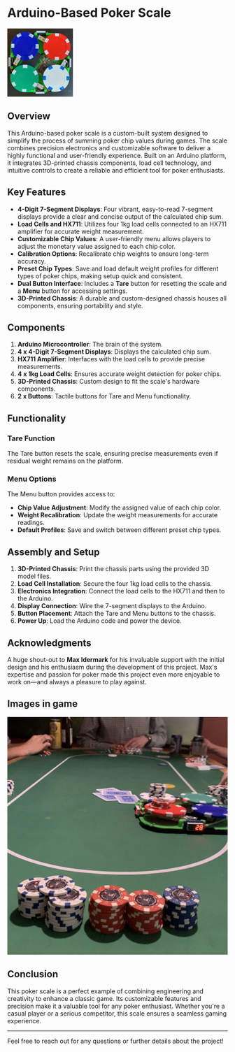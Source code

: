 # Arduino-Based Poker Scale

<img src="poker_scale_overview.JPG" alt="Poker Scale Overview" width="150"/>

## Overview
This Arduino-based poker scale is a custom-built system designed to simplify the process of summing poker chip values during games. The scale combines precision electronics and customizable software to deliver a highly functional and user-friendly experience. Built on an Arduino platform, it integrates 3D-printed chassis components, load cell technology, and intuitive controls to create a reliable and efficient tool for poker enthusiasts.



## Key Features
- **4-Digit 7-Segment Displays**: Four vibrant, easy-to-read 7-segment displays provide a clear and concise output of the calculated chip sum.
- **Load Cells and HX711**: Utilizes four 1kg load cells connected to an HX711 amplifier for accurate weight measurement.
- **Customizable Chip Values**: A user-friendly menu allows players to adjust the monetary value assigned to each chip color.
- **Calibration Options**: Recalibrate chip weights to ensure long-term accuracy.
- **Preset Chip Types**: Save and load default weight profiles for different types of poker chips, making setup quick and consistent.
- **Dual Button Interface**: Includes a **Tare** button for resetting the scale and a **Menu** button for accessing settings.
- **3D-Printed Chassis**: A durable and custom-designed chassis houses all components, ensuring portability and style.

## Components
1. **Arduino Microcontroller**: The brain of the system.
2. **4 x 4-Digit 7-Segment Displays**: Displays the calculated chip sum.
3. **HX711 Amplifier**: Interfaces with the load cells to provide precise measurements.
4. **4 x 1kg Load Cells**: Ensures accurate weight detection for poker chips.
5. **3D-Printed Chassis**: Custom design to fit the scale's hardware components.
6. **2 x Buttons**: Tactile buttons for Tare and Menu functionality.

## Functionality
### Tare Function
The Tare button resets the scale, ensuring precise measurements even if residual weight remains on the platform.

### Menu Options
The Menu button provides access to:
- **Chip Value Adjustment**: Modify the assigned value of each chip color.
- **Weight Recalibration**: Update the weight measurements for accurate readings.
- **Default Profiles**: Save and switch between different preset chip types.

## Assembly and Setup
1. **3D-Printed Chassis**: Print the chassis parts using the provided 3D model files.
2. **Load Cell Installation**: Secure the four 1kg load cells to the chassis.
3. **Electronics Integration**: Connect the load cells to the HX711 and then to the Arduino.
4. **Display Connection**: Wire the 7-segment displays to the Arduino.
5. **Button Placement**: Attach the Tare and Menu buttons to the chassis.
6. **Power Up**: Load the Arduino code and power the device.

## Acknowledgments
A huge shout-out to **Max Idermark** for his invaluable support with the initial design and his enthusiasm during the development of this project. Max's expertise and passion for poker made this project even more enjoyable to work on—and always a pleasure to play against.

## Images in game

<img src="poker_scale_at_the_table.JPG" alt="Poker Scale at the Table" width="600"/>


## Conclusion
This poker scale is a perfect example of combining engineering and creativity to enhance a classic game. Its customizable features and precision make it a valuable tool for any poker enthusiast. Whether you're a casual player or a serious competitor, this scale ensures a seamless gaming experience.

---
Feel free to reach out for any questions or further details about the project!
